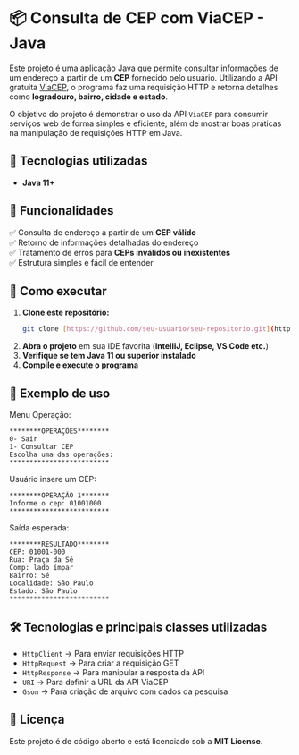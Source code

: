 # 📦 Consulta de CEP com ViaCEP - Java

Este projeto é uma aplicação Java que permite consultar informações de um endereço a partir de um **CEP** fornecido pelo usuário. Utilizando a API gratuita [ViaCEP](https://viacep.com.br/), o programa faz uma requisição HTTP e retorna detalhes como **logradouro, bairro, cidade e estado**.

O objetivo do projeto é demonstrar o uso da API `ViaCEP` para consumir serviços web de forma simples e eficiente, além de mostrar boas práticas na manipulação de requisições HTTP em Java.

## 🚀 Tecnologias utilizadas
- **Java 11+**

## 📌 Funcionalidades
✅ Consulta de endereço a partir de um **CEP válido**  
✅ Retorno de informações detalhadas do endereço  
✅ Tratamento de erros para **CEPs inválidos ou inexistentes**  
✅ Estrutura simples e fácil de entender  

## 🔧 Como executar
1. **Clone este repositório:**  
   ```bash
   git clone [https://github.com/seu-usuario/seu-repositorio.git](https://github.com/PedroFDias/BuscadorCep-API-ViaCep.git)
   ```  
2. **Abra o projeto** em sua IDE favorita (**IntelliJ, Eclipse, VS Code etc.**)  
3. **Verifique se tem Java 11 ou superior instalado**  
4. **Compile e execute o programa**  

## 📖 Exemplo de uso
Menu Operação:
```
********OPERAÇÕES********
0- Sair
1- Consultar CEP
Escolha uma das operações: 
*************************
```
Usuário insere um CEP:  
```
********OPERAÇÃO 1*******
Informe o cep: 01001000
*************************
```
Saída esperada:  
```
********RESULTADO********
CEP: 01001-000
Rua: Praça da Sé
Comp: lado ímpar
Bairro: Sé
Localidade: São Paulo
Estado: São Paulo
*************************
```

## 🛠 Tecnologias e principais classes utilizadas
- `HttpClient` → Para enviar requisições HTTP  
- `HttpRequest` → Para criar a requisição GET  
- `HttpResponse` → Para manipular a resposta da API  
- `URI` → Para definir a URL da API ViaCEP  
- `Gson` → Para criação de arquivo com dados da pesquisa

## 📜 Licença
Este projeto é de código aberto e está licenciado sob a **MIT License**.

